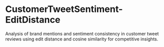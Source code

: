 # CustomerTweetSentiment-EditDistance
Analysis of brand mentions and sentiment consistency in customer tweet reviews using edit distance and cosine similarity for competitive insights.

